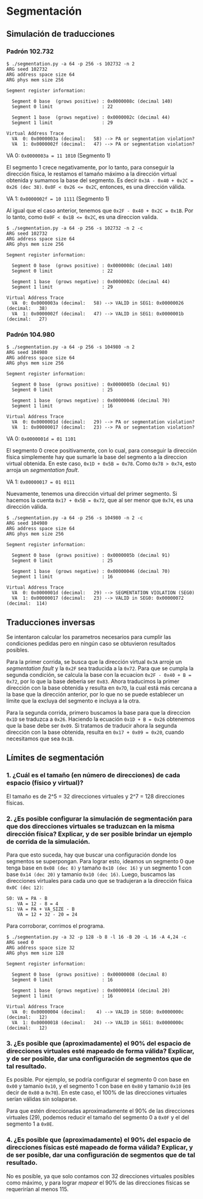 # Segmentación

## Simulación de traducciones

### Padrón 102.732

```console
$ ./segmentation.py -a 64 -p 256 -s 102732 -n 2
ARG seed 102732
ARG address space size 64
ARG phys mem size 256

Segment register information:

  Segment 0 base  (grows positive) : 0x0000008c (decimal 140)
  Segment 0 limit                  : 22

  Segment 1 base  (grows negative) : 0x0000002c (decimal 44)
  Segment 1 limit                  : 29

Virtual Address Trace
  VA  0: 0x0000003a (decimal:   58) --> PA or segmentation violation?
  VA  1: 0x0000002f (decimal:   47) --> PA or segmentation violation?
```

VA 0: `0x0000003a = 11 1010` (Segmento 1)

El segmento 1 crece negativamente, por lo tanto, para conseguir la dirección física, le restamos el tamaño máximo a la dirección virtual obtenida y sumamos la base del segmento. Es decir `0x3A - 0x40 + 0x2C = 0x26 (dec 38)`. `0x0F < 0x26 <= 0x2C`, entonces, es una dirección válida.

VA 1: `0x0000002f = 10 1111` (Segmento 1)

Al igual que el caso anterior, tenemos que `0x2F - 0x40 + 0x2C = 0x1B`. Por lo tanto, como `0x0F < 0x1B <= 0x2C`, es una direccion valida.

```console
$ ./segmentation.py -a 64 -p 256 -s 102732 -n 2 -c
ARG seed 102732
ARG address space size 64
ARG phys mem size 256

Segment register information:

  Segment 0 base  (grows positive) : 0x0000008c (decimal 140)
  Segment 0 limit                  : 22

  Segment 1 base  (grows negative) : 0x0000002c (decimal 44)
  Segment 1 limit                  : 29

Virtual Address Trace
  VA  0: 0x0000003a (decimal:   58) --> VALID in SEG1: 0x00000026 (decimal:   38)
  VA  1: 0x0000002f (decimal:   47) --> VALID in SEG1: 0x0000001b (decimal:   27)
```

### Padrón 104.980

```console
$ ./segmentation.py -a 64 -p 256 -s 104980 -n 2
ARG seed 104980
ARG address space size 64
ARG phys mem size 256

Segment register information:

  Segment 0 base  (grows positive) : 0x0000005b (decimal 91)
  Segment 0 limit                  : 25

  Segment 1 base  (grows negative) : 0x00000046 (decimal 70)
  Segment 1 limit                  : 16

Virtual Address Trace
  VA  0: 0x0000001d (decimal:   29) --> PA or segmentation violation?
  VA  1: 0x00000017 (decimal:   23) --> PA or segmentation violation?
```

VA 0: `0x0000001d = 01 1101`

El segmento 0 crece positivamente, con lo cual, para conseguir la dirección física simplemente hay que sumarle la base del segmento a la direccion virtual obtenida. En este caso, `0x1D + 0x5B = 0x78`. Como `0x78 > 0x74`, esto arroja un _segmentation fault_.

VA 1: `0x00000017 = 01 0111`

Nuevamente, tenemos una dirección virtual del primer segmento. Si hacemos la cuenta `0x17 + 0x5B = 0x72`, que al ser menor que `0x74`, es una dirección válida.

```console
$ ./segmentation.py -a 64 -p 256 -s 104980 -n 2 -c
ARG seed 104980
ARG address space size 64
ARG phys mem size 256

Segment register information:

  Segment 0 base  (grows positive) : 0x0000005b (decimal 91)
  Segment 0 limit                  : 25

  Segment 1 base  (grows negative) : 0x00000046 (decimal 70)
  Segment 1 limit                  : 16

Virtual Address Trace
  VA  0: 0x0000001d (decimal:   29) --> SEGMENTATION VIOLATION (SEG0)
  VA  1: 0x00000017 (decimal:   23) --> VALID in SEG0: 0x00000072 (decimal:  114)
```

## Traducciones inversas

Se intentaron calcular los parametros necesarios para cumplir las condiciones pedidas pero en ningún caso se obtuvieron resultados posibles.

Para la primer corrida, se busca que la dirección virtual `0x3A` arroje un _segmentation fault_ y la `0x2F` sea traducida a la `0x72`. Para que se cumpla la segunda condición, se calcula la base con la ecuacion `0x2F - 0x40 + B = 0x72`, por lo que la base deberia ser `0x83`. Ahora traducimos la primer dirección con la base obtenida y resulta en `0x7D`, la cual está más cercana a la base que la dirección anterior, por lo que no se puede establecer un límite que la excluya del segmento e incluya a la otra.

Para la segunda corrida, primero buscamos la base para que la direccion `0x1D` se traduzca a `0x26`. Haciendo la ecuación `0x1D + B = 0x26` obtenemos que la base debe ser `0x09`. Si tratamos de traducir ahora la segunda dirección con la base obtenida, resulta en `0x17 + 0x09 = 0x20`, cuando necesitamos que sea `0x1B`.

## Límites de segmentación

### 1. ¿Cuál es el tamaño (en número de direcciones) de cada espacio (físico y virtual)?

El tamaño es de 2^5 = 32 direcciones virtuales y 2^7 = 128 direcciones físicas.

### 2. ¿Es posible configurar la simulación de segmentación para que dos direcciones virtuales se traduzcan en la misma dirección física? Explicar, y de ser posible brindar un ejemplo de corrida de la simulación.

Para que esto suceda, hay que buscar una configuración donde los segmentos se superpongan. Para lograr esto, ideamos un segmento 0 que tenga base en `0x08 (dec 8)` y tamaño `0x10 (dec 16)` y un segmento 1 con base `0x14 (dec 20)` y tamanio `0x10 (dec 16)`. Luego, buscamos las direcciones virtuales para cada uno que se tradujeran a la dirección física `0x0C (dec 12)`:

```
S0: VA = PA - B
    VA = 12 - 8 = 4
S1: VA = PA + VA_SIZE - B
    VA = 12 + 32 - 20 = 24
```

Para corroborar, corrimos el programa.
```console
$ ./segmentation.py -a 32 -p 128 -b 8 -l 16 -B 20 -L 16 -A 4,24 -c
ARG seed 0
ARG address space size 32
ARG phys mem size 128

Segment register information:

  Segment 0 base  (grows positive) : 0x00000008 (decimal 8)
  Segment 0 limit                  : 16

  Segment 1 base  (grows negative) : 0x00000014 (decimal 20)
  Segment 1 limit                  : 16

Virtual Address Trace
  VA  0: 0x00000004 (decimal:    4) --> VALID in SEG0: 0x0000000c (decimal:   12)
  VA  1: 0x00000018 (decimal:   24) --> VALID in SEG1: 0x0000000c (decimal:   12)
```

### 3. ¿Es posible que (aproximadamente) el 90% del espacio de direcciones virtuales esté mapeado de forma válida? Explicar, y de ser posible, dar una configuración de segmentos que de tal resultado.

Es posible. Por ejemplo, se podría configurar el segmento 0 con base en `0x00` y tamanio `0x10`, y el segmento 1 con base en `0x80` y tamanio `0x10` (es decir de `0x80` a `0x70`). En este caso, el 100% de las direcciones virtuales serían válidas sin solaparse.

Para que estén direccionadas aproximadamente el 90% de las direcciones virtuales (29), podemos reducir el tamaño del segmento 0 a `0x0F` y el del segmento 1 a `0x0E`.

### 4. ¿Es posible que (aproximadamente) el 90% del espacio de direcciones físicas esté mapeado de forma válida? Explicar, y de ser posible, dar una configuración de segmentos que de tal resultado.

No es posible, ya que solo contamos con 32 direcciones virtuales posibles como máximo, y para lograr _mapear_ el 90% de las direcciones físicas se requerirían al menos 115.
